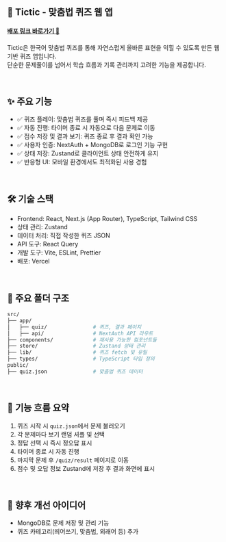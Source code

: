 ## 📘 Tictic - 맞춤법 퀴즈 웹 앱

#### [배포 링크 바로가기 🔗](https://tictic-sonjiwoo031105s-projects.vercel.app/)

Tictic은 한국어 맞춤법 퀴즈를 통해 자연스럽게 올바른 표현을 익힐 수 있도록 만든 웹 기반 퀴즈 앱입니다. <br>
단순한 문제풀이를 넘어서 학습 흐름과 기록 관리까지 고려한 기능을 제공합니다.

<br>

## ✨ 주요 기능
- ✅ 퀴즈 플레이: 맞춤법 퀴즈를 풀며 즉시 피드백 제공
- ✅ 자동 진행: 타이머 종료 시 자동으로 다음 문제로 이동
- ✅ 점수 저장 및 결과 보기: 퀴즈 종료 후 결과 확인 가능
- ✅ 사용자 인증: NextAuth + MongoDB로 로그인 기능 구현
- ✅ 상태 저장: Zustand로 클라이언트 상태 안전하게 유지
- ✅ 반응형 UI: 모바일 환경에서도 최적화된 사용 경험

<br>

## 🛠 기술 스택
- Frontend: React, Next.js (App Router), TypeScript, Tailwind CSS
- 상태 관리: Zustand
- 데이터 처리: 직접 작성한 퀴즈 JSON
- API 도구: React Query
- 개발 도구: Vite, ESLint, Prettier
- 배포: Vercel

<br>

## 📂 주요 폴더 구조
```bash
src/
├── app/
│   ├── quiz/               # 퀴즈, 결과 페이지
│   ├── api/                # NextAuth API 라우트
├── components/             # 재사용 가능한 컴포넌트들
├── store/                  # Zustand 상태 관리
├── lib/                    # 퀴즈 fetch 및 유틸
├── types/                  # TypeScript 타입 정의
public/
├── quiz.json               # 맞춤법 퀴즈 데이터
```

<br>

## 🧪 기능 흐름 요약
1. 퀴즈 시작 시 `quiz.json`에서 문제 불러오기
2. 각 문제마다 보기 랜덤 셔플 및 선택
3. 정답 선택 시 즉시 정오답 표시
4. 타이머 종료 시 자동 진행
5. 마지막 문제 후 `/quiz/result` 페이지로 이동
6. 점수 및 오답 정보 Zustand에 저장 후 결과 화면에 표시

<br>

## 🚀 향후 개선 아이디어

- MongoDB로 문제 저장 및 관리 기능
- 퀴즈 카테고리(띄어쓰기, 맞춤법, 외래어 등) 추가
